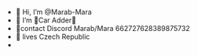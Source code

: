 - 👋 Hi, I’m @Marab-Mara
- 👀 I’m 🚗Car Adder🚗
- 🌱contact Discord Marab/Mara  662727628389875732
- 💞️ lives Czech Republic
-


